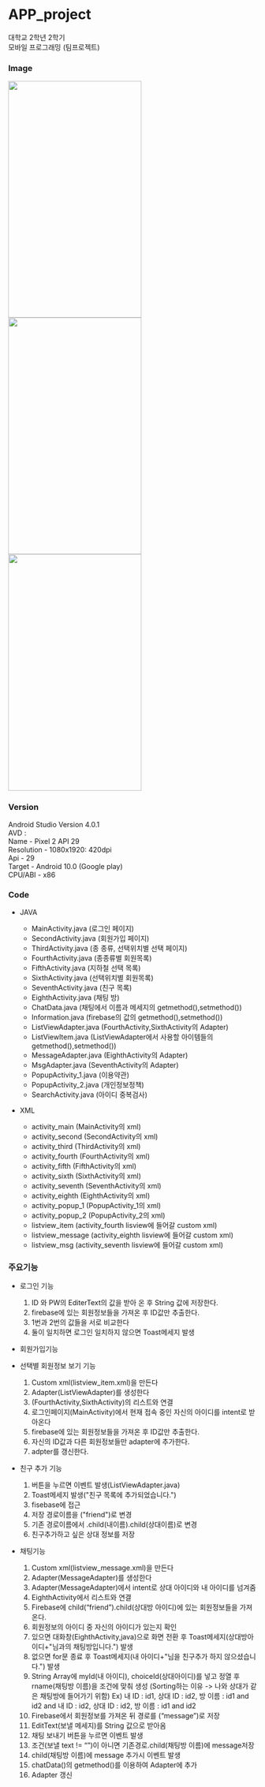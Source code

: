 # APP_project
대학교 2학년 2학기   
모바일 프로그래밍 (팀프로젝트)

### Image
<img src = 'https://user-images.githubusercontent.com/94786383/143447639-ed78cf8d-36d8-4b1d-843f-dd976e00e346.png' width='270' height='480' > <img src = 'https://user-images.githubusercontent.com/94786383/143530546-aba69a76-7693-4c13-8de2-550c5be59d73.png' width='270' height='480' > <img src = 'https://user-images.githubusercontent.com/94786383/143530540-28f736ea-e0c9-451c-94f3-0b285a654317.png' width='270' height='480' >

### Version 
Android Studio Version 4.0.1    
AVD :    
Name - Pixel 2 API 29    
Resolution - 1080x1920: 420dpi   
Api - 29   
Target - Android 10.0 (Google play)    
CPU/ABI - x86   

### Code
- JAVA
    - MainActivity.java (로그인 페이지)   
    - SecondActivity.java (회원가입 페이지)    
    - ThirdActivity.java (종 종류, 선택위치별 선택 페이지)   
    - FourthActivity.java (종종류별 회원목록)   
    - FifthActivity.java (지하철 선택 목록)   
    - SixthActivity.java (선택위치별 회원목록)   
    - SeventhActivity.java (친구 목록)   
    - EighthActivity.java (채팅 방)   
    - ChatData.java  (채팅에서 이름과 메세지의 getmethod(),setmethod())   
    - Information.java (firebase의 값의 getmethod(),setmethod())   
    - ListViewAdapter.java (FourthActivity,SixthActivity의 Adapter)   
    - ListViewItem.java (ListViewAdapter에서 사용할 아이템들의 getmethod(),setmethod())   
    - MessageAdapter.java (EighthActivity의 Adapter)   
    - MsgAdapter.java (SeventhActivity의 Adapter)   
    - PopupActivity_1.java (이용약관)   
    - PopupActivity_2.java (개인정보정책)   
    - SearchActivity.java (아이디 중복검사)   

- XML
    - activity_main (MainActivity의 xml)   
    - activity_second (SecondActivity의 xml)   
    - activity_third (ThirdActivity의 xml)   
    - activity_fourth (FourthActivity의 xml)   
    - activity_fifth (FifthActivity의 xml)   
    - activity_sixth (SixthActivity의 xml)   
    - activity_seventh (SeventhActivity의 xml)   
    - activity_eighth (EighthActivity의 xml)   
    - activity_popup_1 (PopupActivity_1의 xml)   
    - activity_popup_2 (PopupActivity_2의 xml)   
    - listview_item (activity_fourth lisview에 들어갈 custom xml)   
    - listview_message (activity_eighth lisview에 들어갈 custom xml)   
    - listview_msg (activity_seventh lisview에 들어갈 custom xml)   

### 주요기능
- 로그인 기능    
    1. ID 와 PW의 EditerText의 값을 받아 온 후 String 값에 저장한다.   
    2. firebase에 있는 회원정보들을 가져온 후 ID값만 추출한다.   
    3. 1번과 2번의 값들을 서로 비교한다   
    4. 둘이 일치하면 로그인 일치하지 않으면 Toast메세지 발생   

- 회원가입기능

- 선택별 회원정보 보기 기능 
    1. Custom xml(listview_item.xml)을 만든다   
    2. Adapter(ListViewAdapter)를 생성한다   
    3. (FourthActivity,SixthActivity)의 리스트와 연결   
    4. 로그인페이지(MainActivity)에서 현재 접속 중인 자신의 아이디를 intent로 받아온다   
    5. firebase에 있는 회원정보들을 가져온 후 ID값만 추출한다.   
    6. 자신의 ID값과 다른 회원정보들만 adapter에 추가한다.   
    7. adpter를 갱신한다.   

- 친구 추가 기능 
    1. 버튼을 누르면 이벤트 발생(ListViewAdapter.java)   
    2. Toast메세지 발생("친구 목록에 추가되었습니다.")   
    3. fisebase에 접근    
    4. 저장 경로이름을 ("friend")로 변경   
    5. 기존 경로이름에서 .child(내이름).child(상대이름)로 변경   
    6. 친구추가하고 싶은 상대 정보를 저장   

- 채팅기능 
    1. Custom xml(listview_message.xml)을 만든다   
    2. Adapter(MessageAdapter)를 생성한다   
    3. Adapter(MessageAdapter)에서 intent로 상대 아이디와 내 아이디를 넘겨줌   
    4. EighthActivity에서 리스트와 연결   
    5. Firebase에 child(“friend”).child(상대방 아이디)에 있는 회원정보들을 가져온다.   
    6. 회원정보의 아이디 중 자신의 아이디가 있는지 확인    
    7. 있으면 대화창(EighthActivity,java)으로 화면 전환 후 Toast메세지(상대방아이디+"님과의 채팅방입니다.") 발생    
    8. 없으면 for문 종료 후 Toast메세지(내 아이디+"님을 친구추가 하지 않으셨습니다.") 발생   
    9. String Array에 myId(내 아이디), choiceId(상대아이디)를 넣고 정열 후 rname(채팅방 이름)을 조건에 맞춰 생성 (Sorting하는 이유 -> 나와 상대가 같은 채팅방에 들어가기 위함)   Ex) 내 ID : id1, 상대 ID : id2, 방 이름 : id1 and id2 and 내 ID : id2, 상대 ID : id2, 방 이름 : id1 and id2   
    10. Firebase에서 회원정보를 가져온 뒤 경로를 (“message”)로 저장   
    11. EditText(보낼 메세지)를 String 값으로 받아옴    
    12. 채팅 보내기 버튼을 누르면 이벤트 발생   
    13. 조건(보낼 text != “”)이 아니면 기존경로.child(채팅방 이름)에 message저장   
    14. child(채팅방 이름)에 message 추가시 이벤트 발생   
    15. chatData()의 getmethod()를 이용하여 Adapter에 추가   
    16. Adapter 갱신   
